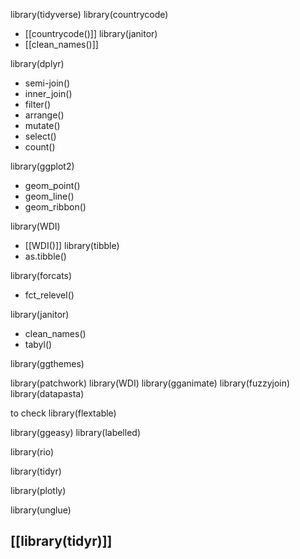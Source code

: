 library(tidyverse)
library(countrycode)
* [[countrycode()]]
library(janitor)
* [[clean_names()]]

library(dplyr)
* semi-join()
* inner_join()
* filter()
* arrange()
* mutate()
* select()
* count()

library(ggplot2)
* geom_point()
* geom_line()
* geom_ribbon()

library(WDI)
* [[WDI()]]
library(tibble)
* as.tibble()

library(forcats)
* fct_relevel()

library(janitor)
* clean_names()
* tabyl()

library(ggthemes)

library(patchwork)
library(WDI)
library(gganimate)
library(fuzzyjoin)
library(datapasta)

to check
library(flextable)

library(ggeasy)
library(labelled)

library(rio)

library(tidyr)

library(plotly)


library(unglue)

## [[library(tidyr)]]

